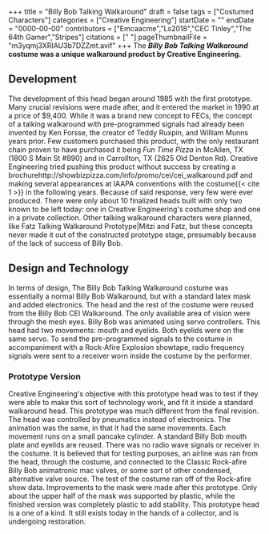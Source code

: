 +++
title = "Billy Bob Talking Walkaround"
draft = false
tags = ["Costumed Characters"]
categories = ["Creative Engineering"]
startDate = ""
endDate = "0000-00-00"
contributors = ["Emcaacme","Ls2018","CEC Tinley","The 64th Gamer","Stripes"]
citations = [" [](https://www.youtube.com/watch?v=_M0wnYZpdkU&t=46s)"]
pageThumbnailFile = "m3yqmj3XRIAU3b7DZZmt.avif"
+++
The ***Billy Bob Talking Walkaround* costume was a unique walkaround product by Creative Engineering.**

## Development

The development of this head began around 1985 with the first prototype. Many crucial revisions were made after, and it entered the market in 1990 at a price of $9,400. While it was a brand new concept to FECs, the concept of a talking walkaround with pre-programmed signals had already been invented by Ken Forsse, the creator of Teddy Ruxpin, and William Munns years prior.
Few customers purchased this product, with the only restaurant chain proven to have purchased it being *Fun Time Pizza* in McAllen, TX (1800 S Main St #890) and in Carrollton, TX (2625 Old Denton Rd). Creative Engineering tried pushing this product without success by creating a brochurehttp://showbizpizza.com/info/promo/cei/cei_walkaround.pdf and making several appearances at IAAPA conventions with the costume{{< cite 1 >}} in the following years. Because of said response, very few were ever produced. There were only about 10 finalized heads built with only two known to be left today: one in Creative Engineering's costume shop and one in a private collection.
Other talking walkaround characters were planned, like Fatz Talking Walkaround Prototype|Mitzi and Fatz, but these concepts never made it out of the constructed prototype stage, presumably because of the lack of success of Billy Bob.

## Design and Technology

In terms of design, The Billy Bob Talking Walkaround costume was essentially a normal Billy Bob Walkaround, but with a standard latex mask and added electronics. The head and the rest of the costume were reused from the Billy Bob CEI Walkaround. The only available area of vision were through the mesh eyes.
Billy Bob was animated using servo controllers. This head had two movements: mouth and eyelids. Both eyelids were on the same servo. To send the pre-programmed signals to the costume in accompaniment with a Rock-Afire Explosion showtape, radio frequency signals were sent to a receiver worn inside the costume by the performer.

### Prototype Version

Creative Engineering's objective with this prototype head was to test if they were able to make this sort of technology work, and fit it inside a standard walkaround head. This prototype was much different from the final revision. The head was controlled by pneumatics instead of electronics. The animation was the same, in that it had the same movements. Each movement runs on a small pancake cylinder. A standard Billy Bob mouth plate and eyelids are reused. There was no radio wave signals or receiver in the costume. It is believed that for testing purposes, an airline was ran from the head, through the costume, and connected to the Classic Rock-afire Billy Bob animatronic mac valves, or some sort of other condensed, alternative valve source. The test of the costume ran off of the Rock-afire show data. Improvements to the mask were made after this prototype. Only about the upper half of the mask was supported by plastic, while the finished version was completely plastic to add stability. This prototype head is a one of a kind. It still exists today in the hands of a collector, and is undergoing restoration.

